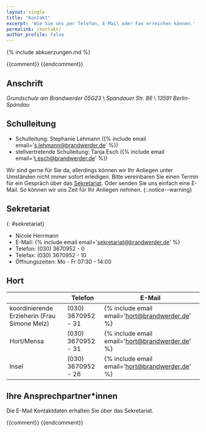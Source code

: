 ```yaml
---
layout: single
title: "Kontakt"
excerpt: 'Wie Sie uns per Telefon, E-Mail oder Fax erreichen können.'
permalink: /kontakt/
author_profile: false
---
```


{% include abkuerzungen.md %}

{{comment}}<!--
{% include figure image_path="/assets/images/Kollegiumsfoto_small.jpg" caption="<small>Unser Kollegium, Schuljahr 2016/17</small>" %}
-->
{{endcomment}}

## Anschrift

*Grundschule am Brandwerder 05G23* \\
*Spandauer Str. 86* \\
*13591 Berlin-Spandau*

## Schulleitung

* Schulleitung: Stephanie Lehmann ({% include email email='s.lehmann@brandwerder.de' %})
* stellvertretende Schulleitung: Tanja Esch ({% include email email='t.esch@brandwerder.de' %})

Wir sind gerne für Sie da, allerdings können wir Ihr Anliegen unter Umständen
nicht immer sofort erledigen. Bitte vereinbaren Sie einen Termin für ein
Gespräch über das [Sekretariat](/kontakt#sekretariat). Oder senden Sie uns
einfach eine E-Mail. So können wir uns Zeit für Ihr Anliegen nehmen.
{:.notice--warning}

## Sekretariat
{: #sekretariat}

* Nicole Herrmann
* E-Mail: {% include email email='sekretariat@brandwerder.de' %}
* Telefon: (030) 3670952 - 0
* Telefax: (030) 3670952 - 10
* Öffnungszeiten: Mo - Fr 07:30 - 14:00

## Hort

|   | Telefon | E-Mail |
|---|---|---|
|<span id='koordinierende_erzieherin'>koordinierende Erzieherin</span> (Frau Simone Melz)| (030) 3670952 - 31 | {% include email email='hort@brandwerder.de' %} |
| Hort/Mensa | (030) 3670952 - 31 | {% include email email='hort@brandwerder.de' %} |
| Insel | (030) 3670952 - 26 | {% include email email='hort@brandwerder.de' %} |

## Ihre Ansprechpartner*innen

Die E-Mail Kontaktdaten erhalten Sie über das Sekretariat.

{{comment}}<!--
|   | E-Mail |
|---|---|
| Frau | {% include email email='hort@brandwerder.de' %} |
| Frau | {% include email email='hort@brandwerder.de' %} |
| Frau | {% include email email='hort@brandwerder.de' %} |
| Frau | {% include email email='hort@brandwerder.de' %} |
| Frau | {% include email email='hort@brandwerder.de' %} |
| Frau | {% include email email='hort@brandwerder.de' %} |
| Frau | {% include email email='hort@brandwerder.de' %} |
| Frau | {% include email email='hort@brandwerder.de' %} |
| Frau | {% include email email='hort@brandwerder.de' %} |
| Frau | {% include email email='hort@brandwerder.de' %} |
-->
{{endcomment}}
